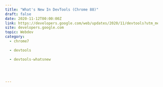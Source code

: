 ```yaml
---
title: "What's New In DevTools (Chrome 88)"
draft: false
date: 2020-11-12T00:00:00Z
link: https://developers.google.com/web/updates/2020/11/devtools?utm_medium=RSS&utm_source=hune
site: developers.google.com
topic: Webdev
category:
  - chrome7
  
  - devtools
  
  - devtools-whatsnew
  
   
  

---
```

